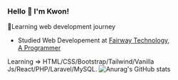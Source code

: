 
### Hello 👋 I'm Kwon!
🌱Learning web development journey
- Studied Web Developement at [Fairway Technology](http://fairway.com.mm/),<br>
[A Programmer](https://www.aprogrammer.blog/)
              
              
             

Learning  => HTML/CSS/Bootstrap/Tailwind/Vanilla Js/React/PHP/Laravel/MySQL.
![Anurag's GitHub stats](https://github-readme-stats.vercel.app/api?username=K-w-o-n&theme=light&show_icons=true)
